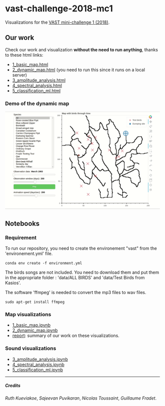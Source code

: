 # vast-challenge-2018-mc1

Visualizations for the [VAST mini-challenge 1 (2018)](http://www.vacommunity.org/VAST+Challenge+2018+MC1).

## Our work

Check our work and visualization **without the need to run anything**, thanks to these html links:

- [1_basic_map.html](https://guillaumefrd.github.io/vast-challenge-2018-mc1/html/1_basic_map.html)
- [2_dynamic_map.html](https://guillaumefrd.github.io/vast-challenge-2018-mc1/html/2_dynamic_map.html) (you need to run this since it runs on a local server)
- [3_amplitude_analysis.html](https://guillaumefrd.github.io/vast-challenge-2018-mc1/html/3_amplitude_analysis/3_amplitude_analysis.html)
- [4_spectral_analysis.html](https://guillaumefrd.github.io/vast-challenge-2018-mc1/html/4_spectral_analysis/4_spectral_analysis.html)
- [5_classification_ml.html](https://guillaumefrd.github.io/vast-challenge-2018-mc1/html/5_classification_ml/5_classification_ml.html)

### Demo of the dynamic map

![demo_gif](https://raw.githubusercontent.com/guillaumefrd/vast-challenge-2018-mc1/master/docs/demo.gif)

## Notebooks 

### Requirement

To run our repository, you need to create the environement "vast" from the 'environement.yml' file.
```
conda env create -f environment.yml
```

The birds songs are not included. You need to download them and put them in the appropriate folder : 'data/ALL BIRDS' and 'data/Test Birds from Kasios'.

The software 'ffmpeg' is needed to convert the mp3 files to wav files.

```
sudo apt-get install ffmpeg
```

### Map visualizations

- [1_basic_map.ipynb](https://github.com/guillaumefrd/vast-challenge-2018-mc1/blob/master/1_basic_map.ipynb)
- [2_dynamic_map.ipynb](https://github.com/guillaumefrd/vast-challenge-2018-mc1/blob/master/2_dynamic_map.ipynb)
- [report](https://drive.google.com/open?id=1-K1WFsuSeG8UaD2Zj7cguEYUzXjszIWW):  summary of our work on these visualizations.

### Sound visualizations

- [3_amplitude_analysis.ipynb](https://github.com/guillaumefrd/vast-challenge-2018-mc1/blob/master/3_amplitude_analysis.ipynb)
- [4_spectral_analysis.ipynb](https://github.com/guillaumefrd/vast-challenge-2018-mc1/blob/master/4_spectral_analysis.ipynb)
- [5_classification_ml.ipynb](https://github.com/guillaumefrd/vast-challenge-2018-mc1/blob/master/5_classification_ml.ipynb)


****

##### Credits

*Ruth Kueviakoe*,
*Sajeevan Puvikaran*,
*Nicolas Toussaint*,
*Guillaume Fradet*.
